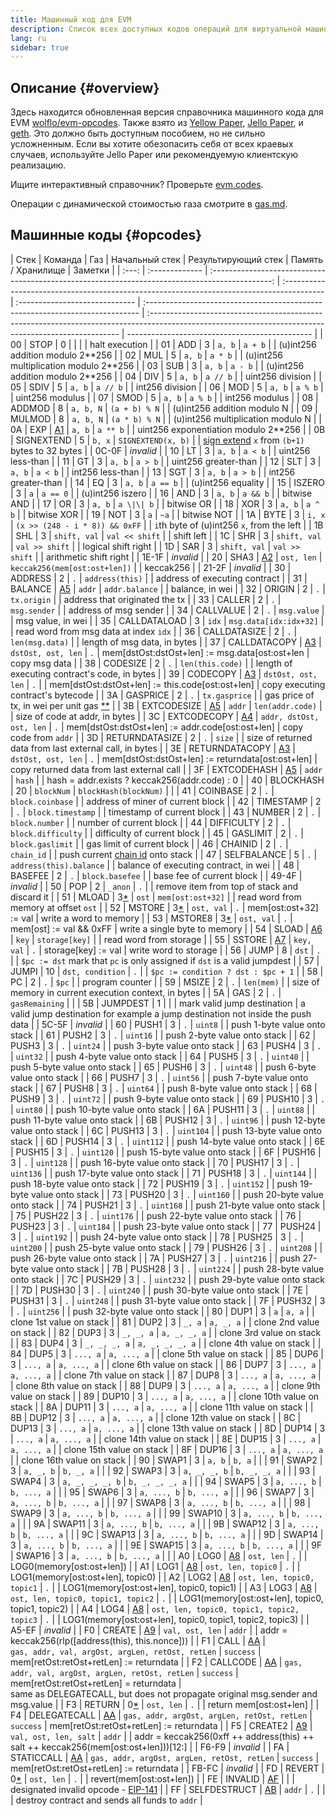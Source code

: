 ```yaml
---
title: Машинный код для EVM
description: Список всех доступных кодов операций для виртуальной машины Ethereum.
lang: ru
sidebar: true
---
```


## Описание {#overview}

Здесь находится обновленная версия справочника машинного кода для EVM [wolflo/evm-opcodes](https://github.com/wolflo/evm-opcodes).
Также взято из [Yellow Paper](https://ethereum.github.io/yellowpaper/paper.pdf), [Jello Paper](https://jellopaper.org/evm/), и [geth](https://github.com/ethereum/go-ethereum).
Это должно быть доступным пособием, но не сильно усложненным.
Если вы хотите обезопасить себя от всех краевых случаев, используйте Jello Paper или рекомендуемую клиентскую реализацию.

Ищите интерактивный справочник? Проверьте [evm.codes](https://www.evm.codes/).

Операции с динамической стоимостью газа смотрите в [gas.md](https://github.com/wolflo/evm-opcodes/blob/main/gas.md).

## Машинные коды {#opcodes}

| Стек  | Команда        |                                               Газ                                               | Начальный стек                                                                            | Результирующий стек            | Память / Хранилище                                                            | Заметки                                                                                                                                               |
| :---: | :------------- | :---------------------------------------------------------------------------------------------: | :---------------------------------------------------------------------------------------- | :----------------------------- | :---------------------------------------------------------------------------- | :---------------------------------------------------------------------------------------------------------------------------------------------------- | ---------------------------------------------- |
|  00   | STOP           |                                                0                                                |                                                                                           |                                |                                                                               | halt execution                                                                                                                                        |
|  01   | ADD            |                                                3                                                | `a, b`                                                                                    | `a + b`                        |                                                                               | (u)int256 addition modulo 2\*\*256                                                                                                                    |
|  02   | MUL            |                                                5                                                | `a, b`                                                                                    | `a * b`                        |                                                                               | (u)int256 multiplication modulo 2\*\*256                                                                                                              |
|  03   | SUB            |                                                3                                                | `a, b`                                                                                    | `a - b`                        |                                                                               | (u)int256 addition modulo 2\*\*256                                                                                                                    |
|  04   | DIV            |                                                5                                                | `a, b`                                                                                    | `a // b`                       |                                                                               | uint256 division                                                                                                                                      |
|  05   | SDIV           |                                                5                                                | `a, b`                                                                                    | `a // b`                       |                                                                               | int256 division                                                                                                                                       |
|  06   | MOD            |                                                5                                                | `a, b`                                                                                    | `a % b`                        |                                                                               | uint256 modulus                                                                                                                                       |
|  07   | SMOD           |                                                5                                                | `a, b`                                                                                    | `a % b`                        |                                                                               | int256 modulus                                                                                                                                        |
|  08   | ADDMOD         |                                                8                                                | `a, b, N`                                                                                 | `(a + b) % N`                  |                                                                               | (u)int256 addition modulo N                                                                                                                           |
|  09   | MULMOD         |                                                8                                                | `a, b, N`                                                                                 | `(a * b) % N`                  |                                                                               | (u)int256 multiplication modulo N                                                                                                                     |
|  0A   | EXP            |               [A1](https://github.com/wolflo/evm-opcodes/blob/main/gas.md#a1-exp)               | `a, b`                                                                                    | `a ** b`                       |                                                                               | uint256 exponentiation modulo 2\*\*256                                                                                                                |
|  0B   | SIGNEXTEND     |                                                5                                                | `b, x`                                                                                    | `SIGNEXTEND(x, b)`             |                                                                               | [sign extend](https://wikipedia.org/wiki/Sign_extension) `x` from `(b+1)` bytes to 32 bytes                                                           |
| 0C-0F | _invalid_      |
|  10   | LT             |                                                3                                                | `a, b`                                                                                    | `a < b`                        |                                                                               | uint256 less-than                                                                                                                                     |
|  11   | GT             |                                                3                                                | `a, b`                                                                                    | `a > b`                        |                                                                               | uint256 greater-than                                                                                                                                  |
|  12   | SLT            |                                                3                                                | `a, b`                                                                                    | `a < b`                        |                                                                               | int256 less-than                                                                                                                                      |
|  13   | SGT            |                                                3                                                | `a, b`                                                                                    | `a > b`                        |                                                                               | int256 greater-than                                                                                                                                   |
|  14   | EQ             |                                                3                                                | `a, b`                                                                                    | `a == b`                       |                                                                               | (u)int256 equality                                                                                                                                    |
|  15   | ISZERO         |                                                3                                                | `a`                                                                                       | `a == 0`                       |                                                                               | (u)int256 iszero                                                                                                                                      |
|  16   | AND            |                                                3                                                | `a, b`                                                                                    | `a && b`                       |                                                                               | bitwise AND                                                                                                                                           |
|  17   | OR             |                                                3                                                | `a, b`                                                                                    | `a \|\| b`                     |                                                                               | bitwise OR                                                                                                                                            |
|  18   | XOR            |                                                3                                                | `a, b`                                                                                    | `a ^ b`                        |                                                                               | bitwise XOR                                                                                                                                           |
|  19   | NOT            |                                                3                                                | `a`                                                                                       | `~a`                           |                                                                               | bitwise NOT                                                                                                                                           |
|  1A   | BYTE           |                                                3                                                | `i, x`                                                                                    | `(x >> (248 - i * 8)) && 0xFF` |                                                                               | `i`th byte of (u)int256 `x`, from the left                                                                                                            |
|  1B   | SHL            |                                                3                                                | `shift, val`                                                                              | `val << shift`                 |                                                                               | shift left                                                                                                                                            |
|  1C   | SHR            |                                                3                                                | `shift, val`                                                                              | `val >> shift`                 |                                                                               | logical shift right                                                                                                                                   |
|  1D   | SAR            |                                                3                                                | `shift, val`                                                                              | `val >> shift`                 |                                                                               | arithmetic shift right                                                                                                                                |
| 1E-1F | _invalid_      |
|  20   | SHA3           |              [A2](https://github.com/wolflo/evm-opcodes/blob/main/gas.md#a2-sha3)               | `ost, len`                                                                                | `keccak256(mem[ost:ost+len])`  |                                                                               | keccak256                                                                                                                                             |
| 21-2F | _invalid_      |
|  30   | ADDRESS        |                                                2                                                | `.`                                                                                       | `address(this)`                |                                                                               | address of executing contract                                                                                                                         |
|  31   | BALANCE        | [A5](https://github.com/wolflo/evm-opcodes/blob/main/gas.md#a5-balance-extcodesize-extcodehash) | `addr`                                                                                    | `addr.balance`                 |                                                                               | balance, in wei                                                                                                                                       |
|  32   | ORIGIN         |                                                2                                                | `.`                                                                                       | `tx.origin`                    |                                                                               | address that originated the tx                                                                                                                        |
|  33   | CALLER         |                                                2                                                | `.`                                                                                       | `msg.sender`                   |                                                                               | address of msg sender                                                                                                                                 |
|  34   | CALLVALUE      |                                                2                                                | `.`                                                                                       | `msg.value`                    |                                                                               | msg value, in wei                                                                                                                                     |
|  35   | CALLDATALOAD   |                                                3                                                | `idx`                                                                                     | `msg.data[idx:idx+32]`         |                                                                               | read word from msg data at index `idx`                                                                                                                |
|  36   | CALLDATASIZE   |                                                2                                                | `.`                                                                                       | `len(msg.data)`                |                                                                               | length of msg data, in bytes                                                                                                                          |
|  37   | CALLDATACOPY   |         [A3](https://github.com/wolflo/evm-opcodes/blob/main/gas.md#a3-copy-operations)         | `dstOst, ost, len`                                                                        | `.`                            | mem[dstOst:dstOst+len] := msg.data[ost:ost+len                                | copy msg data                                                                                                                                         |
|  38   | CODESIZE       |                                                2                                                | `.`                                                                                       | `len(this.code)`               |                                                                               | length of executing contract's code, in bytes                                                                                                         |
|  39   | CODECOPY       |         [A3](https://github.com/wolflo/evm-opcodes/blob/main/gas.md#a3-copy-operations)         | `dstOst, ost, len`                                                                        | `.`                            |                                                                               | mem[dstOst:dstOst+len] := this.code[ost:ost+len]                                                                                                      | copy executing contract's bytecode             |
|  3A   | GASPRICE       |                                                2                                                | `.`                                                                                       | `tx.gasprice`                  |                                                                               | gas price of tx, in wei per unit gas [\*\*](https://github.com/ethereum/EIPs/blob/0341984ff14c8ce398f6d2b3e009c07cd99df8eb/EIPS/eip-1559.md#gasprice) |
|  3B   | EXTCODESIZE    | [A5](https://github.com/wolflo/evm-opcodes/blob/main/gas.md#a5-balance-extcodesize-extcodehash) | `addr`                                                                                    | `len(addr.code)`               |                                                                               | size of code at addr, in bytes                                                                                                                        |
|  3C   | EXTCODECOPY    |           [A4](https://github.com/wolflo/evm-opcodes/blob/main/gas.md#a4-extcodecopy)           | `addr, dstOst, ost, len`                                                                  | `.`                            | mem[dstOst:dstOst+len] := addr.code[ost:ost+len]                              | copy code from `addr`                                                                                                                                 |
|  3D   | RETURNDATASIZE |                                                2                                                | `.`                                                                                       | `size`                         |                                                                               | size of returned data from last external call, in bytes                                                                                               |
|  3E   | RETURNDATACOPY |         [A3](https://github.com/wolflo/evm-opcodes/blob/main/gas.md#a3-copy-operations)         | `dstOst, ost, len`                                                                        | `.`                            | mem[dstOst:dstOst+len] := returndata[ost:ost+len]                             | copy returned data from last external call                                                                                                            |
|  3F   | EXTCODEHASH    | [A5](https://github.com/wolflo/evm-opcodes/blob/main/gas.md#a5-balance-extcodesize-extcodehash) | `addr`                                                                                    | `hash`                         |                                                                               | hash = addr.exists ? keccak256(addr.code) : 0                                                                                                         |
|  40   | BLOCKHASH      |                                               20                                                | `blockNum`                                                                                | `blockHash(blockNum)`          |                                                                               |
|  41   | COINBASE       |                                                2                                                | `.`                                                                                       | `block.coinbase`               |                                                                               | address of miner of current block                                                                                                                     |
|  42   | TIMESTAMP      |                                                2                                                | `.`                                                                                       | `block.timestamp`              |                                                                               | timestamp of current block                                                                                                                            |
|  43   | NUMBER         |                                                2                                                | `.`                                                                                       | `block.number`                 |                                                                               | number of current block                                                                                                                               |
|  44   | DIFFICULTY     |                                                2                                                | `.`                                                                                       | `block.difficulty`             |                                                                               | difficulty of current block                                                                                                                           |
|  45   | GASLIMIT       |                                                2                                                | `.`                                                                                       | `block.gaslimit`               |                                                                               | gas limit of current block                                                                                                                            |
|  46   | CHAINID        |                                                2                                                | `.`                                                                                       | `chain_id`                     |                                                                               | push current [chain id](https://eips.ethereum.org/EIPS/eip-155) onto stack                                                                            |
|  47   | SELFBALANCE    |                                                5                                                | `.`                                                                                       | `address(this).balance`        |                                                                               | balance of executing contract, in wei                                                                                                                 |
|  48   | BASEFEE        |                                                2                                                | `.`                                                                                       | `block.basefee`                |                                                                               | base fee of current block                                                                                                                             |
| 49-4F | _invalid_      |
|  50   | POP            |                                                2                                                | `_anon`                                                                                   | `.`                            |                                                                               | remove item from top of stack and discard it                                                                                                          |
|  51   | MLOAD          |       3[\*](https://github.com/wolflo/evm-opcodes/blob/main/gas.md#a0-1-memory-expansion)       | `ost`                                                                                     | `mem[ost:ost+32]`              |                                                                               | read word from memory at offset `ost`                                                                                                                 |
|  52   | MSTORE         |       3[\*](https://github.com/wolflo/evm-opcodes/blob/main/gas.md#a0-1-memory-expansion)       | `ost, val`                                                                                | `.`                            | mem[ost:ost+32] := val                                                        | write a word to memory                                                                                                                                |
|  53   | MSTORE8        |       3[\*](https://github.com/wolflo/evm-opcodes/blob/main/gas.md#a0-1-memory-expansion)       | `ost, val`                                                                                | `.`                            | mem[ost] := val && 0xFF                                                       | write a single byte to memory                                                                                                                         |
|  54   | SLOAD          |              [A6](https://github.com/wolflo/evm-opcodes/blob/main/gas.md#a6-sload)              | `key`                                                                                     | `storage[key]`                 |                                                                               | read word from storage                                                                                                                                |
|  55   | SSTORE         |             [A7](https://github.com/wolflo/evm-opcodes/blob/main/gas.md#a7-sstore)              | `key, val`                                                                                | `.`                            | storage[key] := val                                                           | write word to storage                                                                                                                                 |
|  56   | JUMP           |                                                8                                                | `dst`                                                                                     | `.`                            |                                                                               | `$pc := dst` mark that `pc` is only assigned if `dst` is a valid jumpdest                                                                             |
|  57   | JUMPI          |                                               10                                                | `dst, condition`                                                                          | `.`                            |                                                                               | `$pc := condition ? dst : $pc + 1`                                                                                                                    |
|  58   | PC             |                                                2                                                | `.`                                                                                       | `$pc`                          |                                                                               | program counter                                                                                                                                       |
|  59   | MSIZE          |                                                2                                                | `.`                                                                                       | `len(mem)`                     |                                                                               | size of memory in current execution context, in bytes                                                                                                 |
|  5A   | GAS            |                                                2                                                | `.`                                                                                       | `gasRemaining`                 |                                                                               |
|  5B   | JUMPDEST       |                                                1                                                |                                                                                           |                                | mark valid jump destination                                                   | a valid jump destination for example a jump destination not inside the push data                                                                      |
| 5C-5F | _invalid_      |
|  60   | PUSH1          |                                                3                                                | `.`                                                                                       | `uint8`                        |                                                                               | push 1-byte value onto stack                                                                                                                          |
|  61   | PUSH2          |                                                3                                                | `.`                                                                                       | `uint16`                       |                                                                               | push 2-byte value onto stack                                                                                                                          |
|  62   | PUSH3          |                                                3                                                | `.`                                                                                       | `uint24`                       |                                                                               | push 3-byte value onto stack                                                                                                                          |
|  63   | PUSH4          |                                                3                                                | `.`                                                                                       | `uint32`                       |                                                                               | push 4-byte value onto stack                                                                                                                          |
|  64   | PUSH5          |                                                3                                                | `.`                                                                                       | `uint40`                       |                                                                               | push 5-byte value onto stack                                                                                                                          |
|  65   | PUSH6          |                                                3                                                | `.`                                                                                       | `uint48`                       |                                                                               | push 6-byte value onto stack                                                                                                                          |
|  66   | PUSH7          |                                                3                                                | `.`                                                                                       | `uint56`                       |                                                                               | push 7-byte value onto stack                                                                                                                          |
|  67   | PUSH8          |                                                3                                                | `.`                                                                                       | `uint64`                       |                                                                               | push 8-byte value onto stack                                                                                                                          |
|  68   | PUSH9          |                                                3                                                | `.`                                                                                       | `uint72`                       |                                                                               | push 9-byte value onto stack                                                                                                                          |
|  69   | PUSH10         |                                                3                                                | `.`                                                                                       | `uint80`                       |                                                                               | push 10-byte value onto stack                                                                                                                         |
|  6A   | PUSH11         |                                                3                                                | `.`                                                                                       | `uint88`                       |                                                                               | push 11-byte value onto stack                                                                                                                         |
|  6B   | PUSH12         |                                                3                                                | `.`                                                                                       | `uint96`                       |                                                                               | push 12-byte value onto stack                                                                                                                         |
|  6C   | PUSH13         |                                                3                                                | `.`                                                                                       | `uint104`                      |                                                                               | push 13-byte value onto stack                                                                                                                         |
|  6D   | PUSH14         |                                                3                                                | `.`                                                                                       | `uint112`                      |                                                                               | push 14-byte value onto stack                                                                                                                         |
|  6E   | PUSH15         |                                                3                                                | `.`                                                                                       | `uint120`                      |                                                                               | push 15-byte value onto stack                                                                                                                         |
|  6F   | PUSH16         |                                                3                                                | `.`                                                                                       | `uint128`                      |                                                                               | push 16-byte value onto stack                                                                                                                         |
|  70   | PUSH17         |                                                3                                                | `.`                                                                                       | `uint136`                      |                                                                               | push 17-byte value onto stack                                                                                                                         |
|  71   | PUSH18         |                                                3                                                | `.`                                                                                       | `uint144`                      |                                                                               | push 18-byte value onto stack                                                                                                                         |
|  72   | PUSH19         |                                                3                                                | `.`                                                                                       | `uint152`                      |                                                                               | push 19-byte value onto stack                                                                                                                         |
|  73   | PUSH20         |                                                3                                                | `.`                                                                                       | `uint160`                      |                                                                               | push 20-byte value onto stack                                                                                                                         |
|  74   | PUSH21         |                                                3                                                | `.`                                                                                       | `uint168`                      |                                                                               | push 21-byte value onto stack                                                                                                                         |
|  75   | PUSH22         |                                                3                                                | `.`                                                                                       | `uint176`                      |                                                                               | push 22-byte value onto stack                                                                                                                         |
|  76   | PUSH23         |                                                3                                                | `.`                                                                                       | `uint184`                      |                                                                               | push 23-byte value onto stack                                                                                                                         |
|  77   | PUSH24         |                                                3                                                | `.`                                                                                       | `uint192`                      |                                                                               | push 24-byte value onto stack                                                                                                                         |
|  78   | PUSH25         |                                                3                                                | `.`                                                                                       | `uint200`                      |                                                                               | push 25-byte value onto stack                                                                                                                         |
|  79   | PUSH26         |                                                3                                                | `.`                                                                                       | `uint208`                      |                                                                               | push 26-byte value onto stack                                                                                                                         |
|  7A   | PUSH27         |                                                3                                                | `.`                                                                                       | `uint216`                      |                                                                               | push 27-byte value onto stack                                                                                                                         |
|  7B   | PUSH28         |                                                3                                                | `.`                                                                                       | `uint224`                      |                                                                               | push 28-byte value onto stack                                                                                                                         |
|  7C   | PUSH29         |                                                3                                                | `.`                                                                                       | `uint232`                      |                                                                               | push 29-byte value onto stack                                                                                                                         |
|  7D   | PUSH30         |                                                3                                                | `.`                                                                                       | `uint240`                      |                                                                               | push 30-byte value onto stack                                                                                                                         |
|  7E   | PUSH31         |                                                3                                                | `.`                                                                                       | `uint248`                      |                                                                               | push 31-byte value onto stack                                                                                                                         |
|  7F   | PUSH32         |                                                3                                                | `.`                                                                                       | `uint256`                      |                                                                               | push 32-byte value onto stack                                                                                                                         |
|  80   | DUP1           |                                                3                                                | `a`                                                                                       | `a, a`                         |                                                                               | clone 1st value on stack                                                                                                                              |
|  81   | DUP2           |                                                3                                                | `_, a`                                                                                    | `a, _, a`                      |                                                                               | clone 2nd value on stack                                                                                                                              |
|  82   | DUP3           |                                                3                                                | `_, _, a`                                                                                 | `a, _, _, a`                   |                                                                               | clone 3rd value on stack                                                                                                                              |
|  83   | DUP4           |                                                3                                                | `_, _, _, a`                                                                              | `a, _, _, _, a`                |                                                                               | clone 4th value on stack                                                                                                                              |
|  84   | DUP5           |                                                3                                                | `..., a`                                                                                  | `a, ..., a`                    |                                                                               | clone 5th value on stack                                                                                                                              |
|  85   | DUP6           |                                                3                                                | `..., a`                                                                                  | `a, ..., a`                    |                                                                               | clone 6th value on stack                                                                                                                              |
|  86   | DUP7           |                                                3                                                | `..., a`                                                                                  | `a, ..., a`                    |                                                                               | clone 7th value on stack                                                                                                                              |
|  87   | DUP8           |                                                3                                                | `..., a`                                                                                  | `a, ..., a`                    |                                                                               | clone 8th value on stack                                                                                                                              |
|  88   | DUP9           |                                                3                                                | `..., a`                                                                                  | `a, ..., a`                    |                                                                               | clone 9th value on stack                                                                                                                              |
|  89   | DUP10          |                                                3                                                | `..., a`                                                                                  | `a, ..., a`                    |                                                                               | clone 10th value on stack                                                                                                                             |
|  8A   | DUP11          |                                                3                                                | `..., a`                                                                                  | `a, ..., a`                    |                                                                               | clone 11th value on stack                                                                                                                             |
|  8B   | DUP12          |                                                3                                                | `..., a`                                                                                  | `a, ..., a`                    |                                                                               | clone 12th value on stack                                                                                                                             |
|  8C   | DUP13          |                                                3                                                | `..., a`                                                                                  | `a, ..., a`                    |                                                                               | clone 13th value on stack                                                                                                                             |
|  8D   | DUP14          |                                                3                                                | `..., a`                                                                                  | `a, ..., a`                    |                                                                               | clone 14th value on stack                                                                                                                             |
|  8E   | DUP15          |                                                3                                                | `..., a`                                                                                  | `a, ..., a`                    |                                                                               | clone 15th value on stack                                                                                                                             |
|  8F   | DUP16          |                                                3                                                | `..., a`                                                                                  | `a, ..., a`                    |                                                                               | clone 16th value on stack                                                                                                                             |
|  90   | SWAP1          |                                                3                                                | `a, b`                                                                                    | `b, a`                         |                                                                               |
|  91   | SWAP2          |                                                3                                                | `a, _, b`                                                                                 | `b, _, a`                      |                                                                               |
|  92   | SWAP3          |                                                3                                                | `a, _, _, b`                                                                              | `b, _, _, a`                   |                                                                               |
|  93   | SWAP4          |                                                3                                                | `a, _, _, _, b`                                                                           | `b, _, _, _, a`                |                                                                               |
|  94   | SWAP5          |                                                3                                                | `a, ..., b`                                                                               | `b, ..., a`                    |                                                                               |
|  95   | SWAP6          |                                                3                                                | `a, ..., b`                                                                               | `b, ..., a`                    |                                                                               |
|  96   | SWAP7          |                                                3                                                | `a, ..., b`                                                                               | `b, ..., a`                    |                                                                               |
|  97   | SWAP8          |                                                3                                                | `a, ..., b`                                                                               | `b, ..., a`                    |                                                                               |
|  98   | SWAP9          |                                                3                                                | `a, ..., b`                                                                               | `b, ..., a`                    |                                                                               |
|  99   | SWAP10         |                                                3                                                | `a, ..., b`                                                                               | `b, ..., a`                    |                                                                               |
|  9A   | SWAP11         |                                                3                                                | `a, ..., b`                                                                               | `b, ..., a`                    |                                                                               |
|  9B   | SWAP12         |                                                3                                                | `a, ..., b`                                                                               | `b, ..., a`                    |                                                                               |
|  9C   | SWAP13         |                                                3                                                | `a, ..., b`                                                                               | `b, ..., a`                    |                                                                               |
|  9D   | SWAP14         |                                                3                                                | `a, ..., b`                                                                               | `b, ..., a`                    |                                                                               |
|  9E   | SWAP15         |                                                3                                                | `a, ..., b`                                                                               | `b, ..., a`                    |                                                                               |
|  9F   | SWAP16         |                                                3                                                | `a, ..., b`                                                                               | `b, ..., a`                    |                                                                               |
|  A0   | LOG0           |         [A8](https://github.com/wolflo/evm-opcodes/blob/main/gas.md#a8-log-operations)          | `ost, len`                                                                                | `.`                            |                                                                               | LOG0(memory[ost:ost+len])                                                                                                                             |
|  A1   | LOG1           |         [A8](https://github.com/wolflo/evm-opcodes/blob/main/gas.md#a8-log-operations)          | `ost, len, topic0`                                                                        | `.`                            |                                                                               | LOG1(memory[ost:ost+len], topic0)                                                                                                                     |
|  A2   | LOG2           |         [A8](https://github.com/wolflo/evm-opcodes/blob/main/gas.md#a8-log-operations)          | `ost, len, topic0, topic1`                                                                | `.`                            |                                                                               | LOG1(memory[ost:ost+len], topic0, topic1)                                                                                                             |
|  A3   | LOG3           |         [A8](https://github.com/wolflo/evm-opcodes/blob/main/gas.md#a8-log-operations)          | `ost, len, topic0, topic1, topic2`                                                        | `.`                            |                                                                               | LOG1(memory[ost:ost+len], topic0, topic1, topic2)                                                                                                     |
|  A4   | LOG4           |         [A8](https://github.com/wolflo/evm-opcodes/blob/main/gas.md#a8-log-operations)          | `ost, len, topic0, topic1, topic2, topic3`                                                | `.`                            |                                                                               | LOG1(memory[ost:ost+len],&#160;topic0,&#160;topic1,&#160;topic2,&#160;topic3)                                                                         |
| A5-EF | _invalid_      |
|  F0   | CREATE         |        [A9](https://github.com/wolflo/evm-opcodes/blob/main/gas.md#a9-create-operations)        | `val, ost, len`                                                                           | `addr`                         |                                                                               | addr = keccak256(rlp([address(this), this.nonce]))                                                                                                    |
|  F1   | CALL           |         [AA](https://github.com/wolflo/evm-opcodes/blob/main/gas.md#aa-call-operations)         | <code>gas,&#160;addr,&#160;val,&#160;argOst,&#160;argLen,&#160;retOst,&#160;retLen</code> | `success`                      | mem[retOst:retOst+retLen] := returndata                                       |
|  F2   | CALLCODE       |         [AA](https://github.com/wolflo/evm-opcodes/blob/main/gas.md#aa-call-operations)         | `gas, addr, val, argOst, argLen, retOst, retLen`                                          | `success`                      | mem[retOst:retOst+retLen]&#160;=&#160;returndata                              | same&#160;as&#160;DELEGATECALL,&#160;but&#160;does&#160;not&#160;propagate&#160;original&#160;msg.sender&#160;and&#160;msg.value                      |
|  F3   | RETURN         |       0[\*](https://github.com/wolflo/evm-opcodes/blob/main/gas.md#a0-1-memory-expansion)       | `ost, len`                                                                                | `.`                            |                                                                               | return mem[ost:ost+len]                                                                                                                               |
|  F4   | DELEGATECALL   |         [AA](https://github.com/wolflo/evm-opcodes/blob/main/gas.md#aa-call-operations)         | `gas, addr, argOst, argLen, retOst, retLen`                                               | `success`                      | mem[retOst:retOst+retLen] := returndata                                       |
|  F5   | CREATE2        |        [A9](https://github.com/wolflo/evm-opcodes/blob/main/gas.md#a9-create-operations)        | `val, ost, len, salt`                                                                     | `addr`                         |                                                                               | addr = keccak256(0xff ++ address(this) ++ salt ++ keccak256(mem[ost:ost+len]))[12:]                                                                   |
| F6-F9 | _invalid_      |
|  FA   | STATICCALL     |         [AA](https://github.com/wolflo/evm-opcodes/blob/main/gas.md#aa-call-operations)         | `gas, addr, argOst, argLen, retOst, retLen`                                               | `success`                      | mem[retOst:retOst+retLen] := returndata                                       |
| FB-FC | _invalid_      |
|  FD   | REVERT         |       0[\*](https://github.com/wolflo/evm-opcodes/blob/main/gas.md#a0-1-memory-expansion)       | `ost, len`                                                                                | `.`                            |                                                                               | revert(mem[ost:ost+len])                                                                                                                              |
|  FE   | INVALID        |             [AF](https://github.com/wolflo/evm-opcodes/blob/main/gas.md#af-invalid)             |                                                                                           |                                | designated invalid opcode - [EIP-141](https://eips.ethereum.org/EIPS/eip-141) |
|  FF   | SELFDESTRUCT   |          [AB](https://github.com/wolflo/evm-opcodes/blob/main/gas.md#ab-selfdestruct)           | `addr`                                                                                    | `.`                            |                                                                               |                                                                                                                                                       | destroy contract and sends all funds to `addr` |
